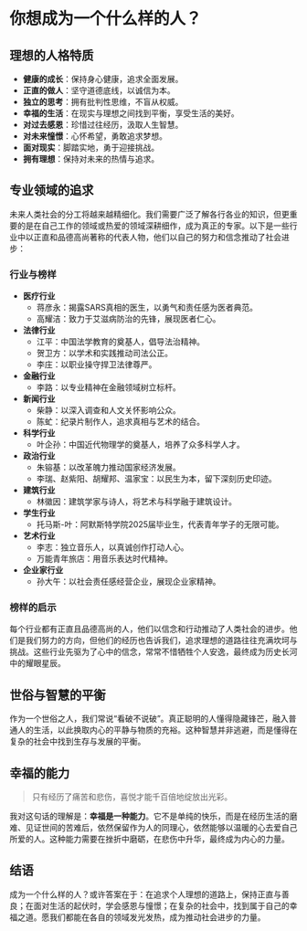 # 你想成为一个什么样的人？

## 理想的人格特质
- **健康的成长**：保持身心健康，追求全面发展。
- **正直的做人**：坚守道德底线，以诚信为本。
- **独立的思考**：拥有批判性思维，不盲从权威。
- **幸福的生活**：在现实与理想之间找到平衡，享受生活的美好。
- **对过去感恩**：珍惜过往经历，汲取人生智慧。
- **对未来憧憬**：心怀希望，勇敢追求梦想。
- **面对现实**：脚踏实地，勇于迎接挑战。
- **拥有理想**：保持对未来的热情与追求。

## 专业领域的追求
未来人类社会的分工将越来越精细化。我们需要广泛了解各行各业的知识，但更重要的是在自己工作的领域或热爱的领域深耕细作，成为真正的专家。以下是一些行业中以正直和品德高尚著称的代表人物，他们以自己的努力和信念推动了社会进步：

### 行业与榜样
- **医疗行业**  
  - 蒋彦永：揭露SARS真相的医生，以勇气和责任感为医者典范。  
  - 高耀洁：致力于艾滋病防治的先锋，展现医者仁心。
- **法律行业**  
  - 江平：中国法学教育的奠基人，倡导法治精神。  
  - 贺卫方：以学术和实践推动司法公正。  
  - 李庄：以职业操守捍卫法律尊严。
- **金融行业**  
  - 李路：以专业精神在金融领域树立标杆。
- **新闻行业**  
  - 柴静：以深入调查和人文关怀影响公众。  
  - 陈虻：纪录片制作人，追求真相与艺术的结合。
- **科学行业**  
  - 叶企孙：中国近代物理学的奠基人，培养了众多科学人才。
- **政治行业**  
  - 朱镕基：以改革魄力推动国家经济发展。  
  - 李瑞、赵紫阳、胡耀邦、温家宝：以民生为本，留下深刻历史印迹。
- **建筑行业**  
  - 林徽因：建筑学家与诗人，将艺术与科学融于建筑设计。
- **学生行业**  
  - 托马斯-叶：阿默斯特学院2025届毕业生，代表青年学子的无限可能。
- **艺术行业**  
  - 李志：独立音乐人，以真诚创作打动人心。  
  - 万能青年旅店：用音乐表达时代精神。
- **企业家行业**  
  - 孙大午：以社会责任感经营企业，展现企业家精神。

### 榜样的启示
每个行业都有正直且品德高尚的人，他们以信念和行动推动了人类社会的进步。他们是我们努力的方向，但他们的经历也告诉我们，追求理想的道路往往充满坎坷与挑战。这些行业先驱为了心中的信念，常常不惜牺牲个人安逸，最终成为历史长河中的耀眼星辰。

## 世俗与智慧的平衡
作为一个世俗之人，我们常说“看破不说破”。真正聪明的人懂得隐藏锋芒，融入普通人的生活，以此换取内心的平静与物质的充裕。这种智慧并非逃避，而是懂得在复杂的社会中找到生存与发展的平衡。

## 幸福的能力
> 只有经历了痛苦和悲伤，喜悦才能千百倍地绽放出光彩。

我对这句话的理解是：**幸福是一种能力**。它不是单纯的快乐，而是在经历生活的磨难、见证世间的苦难后，依然保留作为人的同理心，依然能够以温暖的心去爱自己所爱的人。这种能力需要在挫折中磨砺，在悲伤中升华，最终成为内心的力量。

## 结语
成为一个什么样的人？或许答案在于：在追求个人理想的道路上，保持正直与善良；在面对生活的起伏时，学会感恩与憧憬；在复杂的社会中，找到属于自己的幸福之道。愿我们都能在各自的领域发光发热，成为推动社会进步的力量。